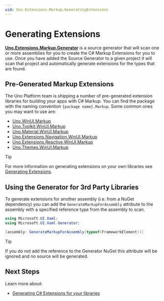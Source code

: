 ```yaml
---
uid: Uno.Extensions.Markup.GeneratingExtensions
---
```

# Generating Extensions

[**Uno.Extensions.Markup.Generator**](https://www.nuget.org/packages/Uno.Extensions.Markup.Generators) is a source generator that will scan one or more assemblies for you to create the C# Markup Extensions for you to use. Once you have added the Source Generator to a given project it will scan that project and automatically generate extensions for the types that are found.

## Pre-Generated Markup Extensions

The Uno Platform team is shipping a number of pre-generated extension libraries for building your apps with C# Markup. You can find the package with the naming convention `{package name}.Markup`. Some common ones you may want to use are:

- [Uno.WinUI.Markup](https://www.nuget.org/packages/Uno.WinUI.Markup)
- [Uno.Toolkit.WinUI.Markup](https://www.nuget.org/packages/Uno.Toolkit.WinUI.Markup)
- [Uno.Material.WinUI.Markup](https://www.nuget.org/packages/Uno.Material.WinUI.Markup)
- [Uno.Extensions.Navigation.WinUI.Markup](https://www.nuget.org/packages/Uno.Extensions.Navigation.WinUI.Markup)
- [Uno.Extensions.Reactive.WinUI.Markup](https://www.nuget.org/packages/Uno.Extensions.Reactive.WinUI.Markup)
- [Uno.Themes.WinUI.Markup](https://www.nuget.org/packages/Uno.Themes.WinUI.Markup)

> [!TIP]
> For more information on generating extensions on your own libraries see [Generating Extensions](xref:Uno.Extensions.Markup.GeneratingExtensions).

## Using the Generator for 3rd Party Libraries

To generate extensions for another assembly (i.e. from a NuGet dependency) you can add the `GenerateMarkupForAssembly` attribute to the assembly with a specified reference type from the assembly to scan.

```cs
using Microsoft.UI.Xaml;
using Microsoft.UI.Xaml.Generator;

[assembly: GenerateMarkupForAssembly(typeof(FrameworkElement))]
```

> [!TIP]
> If you do not add the reference to the Generator NuGet this attribute will be ignored and no source will be generated.

## Next Steps

Learn more about:

- [Generating C# Extensions for your libraries](xref:Uno.Extensions.Markup.GeneratingExtensions)
